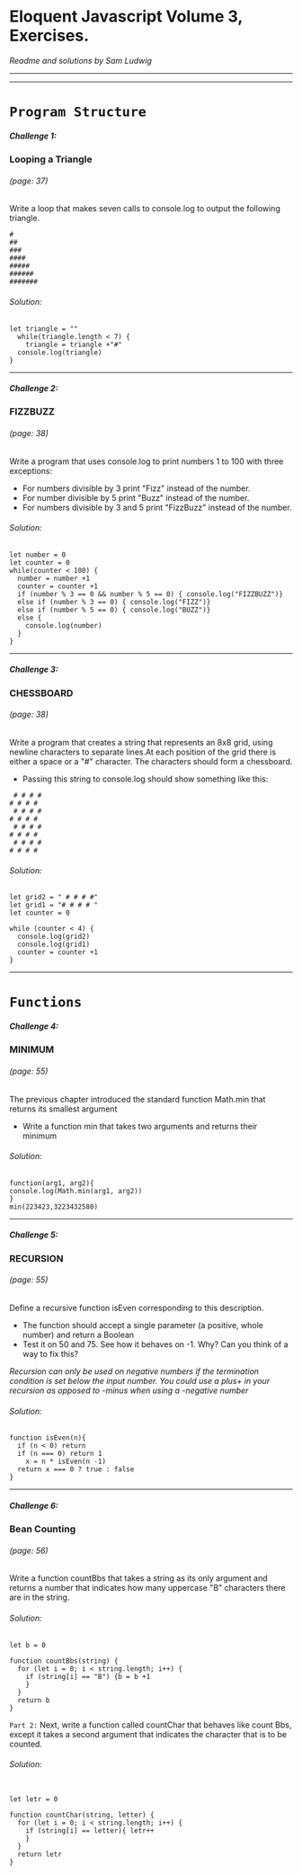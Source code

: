 Eloquent Javascript Volume 3, Exercises.
==
*Readme and solutions by Sam Ludwig*

___
---

# `Program Structure`




##### Challenge 1:
### Looping a Triangle
###### *(page: 37)*
Write a loop that makes seven calls to console.log to output the following triangle.

```
#
##
###
####
#####
######
#######
```
###### Solution:
```
let triangle = ""
  while(triangle.length < 7) {
    triangle = triangle +"#"
  console.log(triangle)
}
```

---


##### Challenge 2:
### FIZZBUZZ
###### *(page: 38)*
Write a program that uses console.log to print numbers 1 to 100 with three exceptions:
* For numbers divisible by 3 print "Fizz" instead of the number.
* For number divisible by 5 print "Buzz" instead of the number.
* For numbers divisible by 3 and 5 print "FizzBuzz" instead of the number.

###### Solution:

```
let number = 0
let counter = 0
while(counter < 100) {
  number = number +1
  counter = counter +1
  if (number % 3 == 0 && number % 5 == 0) { console.log("FIZZBUZZ")}
  else if (number % 3 == 0) { console.log("FIZZ")}
  else if (number % 5 == 0) { console.log("BUZZ")}
  else {
    console.log(number)
  }
}
```
---

##### Challenge 3:
### CHESSBOARD
###### *(page: 38)*
Write a program that creates a string that represents an 8x8 grid, using newline characters to separate lines.At each position of the grid there is either a space or a "#" character. The characters should form a chessboard.
* Passing this string to console.log should show something like this:

```
 # # # #
# # # #
 # # # #
# # # #
 # # # #
# # # #
 # # # #
# # # #
```
###### Solution:

```
let grid2 = " # # # #"
let grid1 = "# # # # "
let counter = 0

while (counter < 4) {
  console.log(grid2)
  console.log(grid1)
  counter = counter +1
}
```

---

# `Functions`

##### Challenge 4:
### MINIMUM
###### *(page: 55)*
The previous chapter introduced the standard function Math.min that returns its smallest argument
* Write a function min that takes two arguments and returns their minimum
###### Solution:
```
function(arg1, arg2){
console.log(Math.min(arg1, arg2))
}
min(223423,3223432580)
```

---

##### Challenge 5:
### RECURSION
###### *(page: 55)*
Define a recursive function isEven corresponding to this description.
* The function should accept a single parameter (a positive, whole number) and return a Boolean
* Test it on 50 and 75. See how it behaves on -1. Why? Can you think of a way to fix this?

*Recursion can only be used on negative numbers if the termination condition is set below the input number.
You could use a plus+ in your recursion as opposed to -minus when using a -negative number*
###### Solution:
```
function isEven(n){
  if (n < 0) return
  if (n === 0) return 1
    x = n * isEven(n -1)
  return x === 0 ? true : false
}
```

---

##### Challenge 6:
### Bean Counting
###### *(page: 56)*
Write a function countBbs that takes a string as its only argument and returns a number that indicates how many uppercase "B" characters there are in the string.
###### Solution:
```
let b = 0

function countBbs(string) {
  for (let i = 0; i < string.length; i++) {
    if (string[i] == "B") {b = b +1
    }
  }
  return b
}
```

`Part 2:`
Next, write a function called countChar that behaves like count Bbs, except it takes a second argument that indicates the character that is to be counted.
###### Solution:
```

let letr = 0

function countChar(string, letter) {
  for (let i = 0; i < string.length; i++) {
    if (string[i] == letter){ letr++
    }
  }
  return letr
}

```
